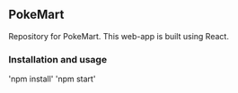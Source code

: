 ## PokeMart

Repository for PokeMart.
This web-app is built using React.

### Installation and usage

'npm install'
'npm start'
